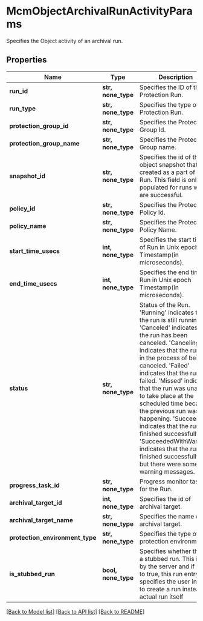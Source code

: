 # McmObjectArchivalRunActivityParams

Specifies the Object activity of an archival run.

## Properties
Name | Type | Description | Notes
------------ | ------------- | ------------- | -------------
**run_id** | **str, none_type** | Specifies the ID of the Protection Run. | [optional] 
**run_type** | **str, none_type** | Specifies the type of the Protection Run. | [optional] 
**protection_group_id** | **str, none_type** | Specifies the Protection Group Id. | [optional] 
**protection_group_name** | **str, none_type** | Specifies the Protection Group name. | [optional] 
**snapshot_id** | **str, none_type** | Specifies the id of the object snapshot that is created as a part of this Run. This field is only populated for runs which are successful. | [optional] 
**policy_id** | **str, none_type** | Specifies the Protection Policy Id. | [optional] 
**policy_name** | **str, none_type** | Specifies the Protection Policy Name. | [optional] 
**start_time_usecs** | **int, none_type** | Specifies the start time of Run in Unix epoch Timestamp(in microseconds). | [optional] 
**end_time_usecs** | **int, none_type** | Specifies the end time of Run in Unix epoch Timestamp(in microseconds). | [optional] 
**status** | **str, none_type** | Status of the Run. &#39;Running&#39; indicates that the run is still running. &#39;Canceled&#39; indicates that the run has been canceled. &#39;Canceling&#39; indicates that the run is in the process of being canceled. &#39;Failed&#39; indicates that the run has failed. &#39;Missed&#39; indicates that the run was unable to take place at the scheduled time because the previous run was still happening. &#39;Succeeded&#39; indicates that the run has finished successfully. &#39;SucceededWithWarning&#39; indicates that the run finished successfully, but there were some warning messages. | [optional] 
**progress_task_id** | **str, none_type** | Progress monitor task id for the Run. | [optional] 
**archival_target_id** | **int, none_type** | Specifies the id of archival target. | [optional] 
**archival_target_name** | **str, none_type** | Specifies the name of archival target. | [optional] 
**protection_environment_type** | **str, none_type** | Specifies the type of protection environment. | [optional] 
**is_stubbed_run** | **bool, none_type** | Specifies whether this is a stubbed run. This is set by the server and if set to true, this run entry specifies the user intent to create a run instead of actual run itself | [optional] 

[[Back to Model list]](../README.md#documentation-for-models) [[Back to API list]](../README.md#documentation-for-api-endpoints) [[Back to README]](../README.md)


